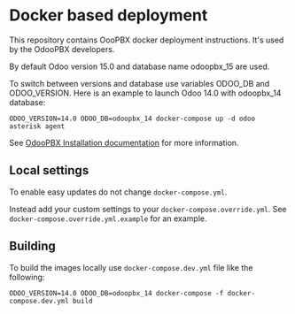 # Docker based deployment
This repository contains OooPBX docker deployment instructions. It's used by the OdooPBX developers.

By default Odoo version 15.0 and database name odoopbx_15 are used.

To switch between versions and database use variables ODOO_DB and ODOO_VERSION.
Here is an example to launch Odoo 14.0 with odoopbx_14 database:

```
ODOO_VERSION=14.0 ODOO_DB=odoopbx_14 docker-compose up -d odoo asterisk agent
```

See [OdooPBX Installation documentation](https://odoopbx.github.io/docs/administration/installation.html) for more information.

## Local settings
To enable easy updates do not change ``docker-compose.yml``.

Instead add your custom settings to your ``docker-compose.override.yml``.
See ``docker-compose.override.yml.example`` for an example.

## Building
To build the images locally use ``docker-compose.dev.yml`` file like the following:
```
ODOO_VERSION=14.0 ODOO_DB=odoopbx_14 docker-compose -f docker-compose.dev.yml build
```
